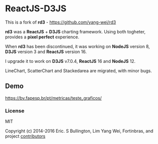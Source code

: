 # ReactJS-D3JS

This is a fork of **rd3** - https://github.com/yang-wei/rd3

**rd3** was a **ReactJS** + **D3JS** charting framework. Using both togheter, provides a **pixel perfect** experience. 

When **rd3** has been discontinued, it was working on **NodeJS** version 8, **D3JS** version 3 and **ReactJS** version 16.

I upgrade it to work on **D3JS** v7.0.4, **ReactJS** 16 and **NodeJS** 12.

LineChart, ScatterChart and Stackedarea are migrated, with minor bugs.

## Demo
https://bv.fapesp.br/pt/metricas/teste_graficos/

### License
MIT

Copyright (c) 2014-2016 Eric. S Bullington, Lim Yang Wei, Fortinbras, and project [contributors](https://github.com/yang-wei/rd3/graphs/contributors)
